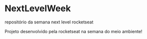 # NextLevelWeek
 repositório da semana next level rocketseat

Projeto desenvolvido pela rocketseat na semana do meio ambiente! 